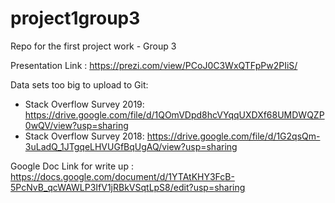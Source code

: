 # project1group3
Repo for the first project work - Group 3

Presentation Link : https://prezi.com/view/PCoJ0C3WxQTFpPw2PIiS/

Data sets too big to upload to Git:
- Stack Overflow Survey 2019: https://drive.google.com/file/d/1QOmVDpd8hcVYqqUXDXf68UMDWQZP0wQV/view?usp=sharing
- Stack Overflow Survey 2018: https://drive.google.com/file/d/1G2qsQm-3uLadQ_1JTgqeLHVUGfBqUgAQ/view?usp=sharing

Google Doc Link for write up : https://docs.google.com/document/d/1YTAtKHY3FcB-5PcNvB_qcWAWLP3IfV1jRBkVSqtLpS8/edit?usp=sharing
